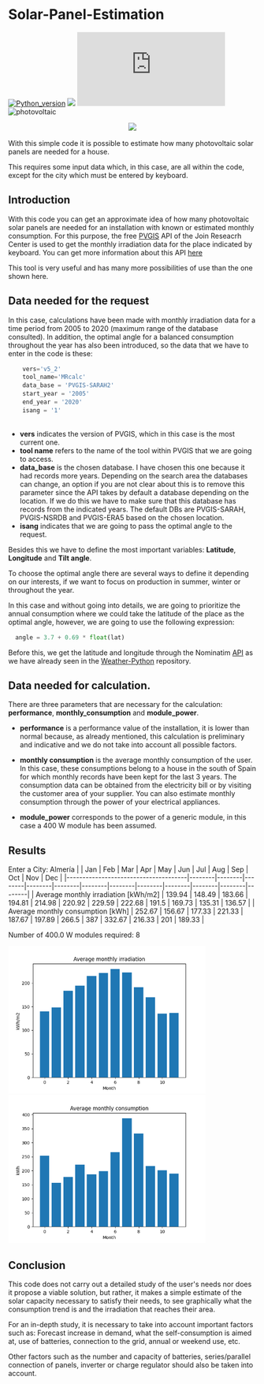 # Solar-Panel-Estimation

[![Python_version](https://img.shields.io/badge/Python-v3.10.2-blueviolet?style=plastic&logo=python&logoColor=white)](https://www.python.org/downloads/release/python-3102/)
![](https://custom-icon-badges.herokuapp.com/github/license/FranGarcia94/Solar-Panel-Estimation?logo=law)
![](https://badge-size.herokuapp.com/FranGarcia94/Solar-Panel-Estimation/master/solar_panel_estimation.py)
![photovoltaic](https://img.shields.io/badge/Photovoltaic-orange?style=plastic)

<p align = "center">
<a href="https://www.flaticon.es/iconos-gratis/panel-solar"><img src="https://user-images.githubusercontent.com/107102754/180464176-a266bfca-3a50-4a84-b432-3ba43481e6e5.png"/></a>
</p>


With this simple code it is possible to estimate how many photovoltaic solar panels are needed for a house.

This requires some input data which, in this case, are all within the code, except for the city which must be entered by keyboard.

## Introduction

With this code you can get an approximate idea of how many photovoltaic solar panels are needed for an installation with known or estimated monthly consumption. For this purpose, the free [PVGIS](https://re.jrc.ec.europa.eu/pvg_tools/en/) API of the Join Reseacrh Center is used to get the monthly irradiation data for the place indicated by keyboard. You can get more information about this API [here](https://joint-research-centre.ec.europa.eu/pvgis-photovoltaic-geographical-information-system/getting-started-pvgis/api-non-interactive-service_en)

This tool is very useful and has many more possibilities of use than the one shown here.

## Data needed for the request

In this case, calculations have been made with monthly irradiation data for a time period from 2005 to 2020 (maximum range of the database consulted). In addition, the optimal angle for a balanced consumption throughout the year has also been introduced, so the data that we have to enter in the code is these:

```python
    vers='v5_2'
    tool_name='MRcalc'
    data_base = 'PVGIS-SARAH2'
    start_year = '2005'
    end_year = '2020'
    isang = '1'
        
```
- **vers** indicates the version of PVGIS, which in this case is the most current one.
- **tool name** refers to the name of the tool within PVGIS that we are going to access.
- **data_base** is the chosen database. I have chosen this one because it had records more years. Depending on the search area the databases can change, an option if you are not clear about this is to remove this parameter since the API takes by default a database depending on the location. If we do this we have to make sure that this database has records from the indicated years. The default DBs are PVGIS-SARAH, PVGIS-NSRDB and PVGIS-ERA5 based on the chosen location.
- **isang** indicates that we are going to pass the optimal angle to the request.

Besides this we have to define the most important variables: **Latitude**, **Longitude** and **Tilt angle**.

To choose the optimal angle there are several ways to define it depending on our interests, if we want to focus on production in summer, winter or throughout the year. 

In this case and without going into details, we are going to prioritize the annual consumption where we could take the latitude of the place as the optimal angle, however, we are going to use the following expression:
```python
  angle = 3.7 + 0.69 * float(lat)

```
Before this, we get the latitude and longitude through the Nominatim [API](https://nominatim.org/release-docs/latest/api/Search/) as we have already seen in the [Weather-Python](https://github.com/FranGarcia94/Weather-Python) repository.

## Data needed for calculation.

There are three parameters that are necessary for the calculation: **performance**, **monthly_consumption** and **module_power**.

- **performance** is a performance value of the installation, it is lower than normal because, as already mentioned, this calculation is preliminary and indicative and we do not take into account all possible factors.

- **monthly consumption** is the average monthly consumption of the user. In this case, these consumptions belong to a house in the south of Spain for which monthly records have been kept for the last 3 years. The consumption data can be obtained from the electricity bill or by visiting the customer area of your supplier. You can also estimate monthly consumption through the power of your electrical appliances.

- **module_power** corresponds to the power of a generic module, in this case a 400 W module has been assumed.

## Results

Enter a City: Almería
|                                      |    Jan |    Feb |    Mar |    Apr |    May |    Jun |    Jul |    Aug |    Sep |    Oct |    Nov |    Dec |
|--------------------------------------|--------|--------|--------|--------|--------|--------|--------|--------|--------|--------|--------|--------|
| Average monthly irradiation [kWh/m2] | 139.94 | 148.49 | 183.66 | 194.81 | 214.98 | 220.92 | 229.59 | 222.68 | 191.5  | 169.73 | 135.31 | 136.57 |
| Average monthly consumption [kWh]    | 252.67 | 156.67 | 177.33 | 221.33 | 187.67 | 197.89 | 266.5  | 387    | 332.67 | 216.33 | 201    | 189.33 |

Number of 400.0 W modules required: 8

<img src="assets/average_monthly_irradiation.png" width="400"> <img src="assets/average_monthly_consumption.png" width="400">

## Conclusion

This code does not carry out a detailed study of the user's needs nor does it propose a viable solution, but rather, it makes a simple estimate of the solar capacity necessary to satisfy their needs, to see graphically what the consumption trend is and the irradiation that reaches their area.

For an in-depth study, it is necessary to take into account important factors such as: Forecast increase in demand, what the self-consumption is aimed at, use of batteries, connection to the grid, annual or weekend use, etc.

Other factors such as the number and capacity of batteries, series/parallel connection of panels, inverter or charge regulator should also be taken into account.

